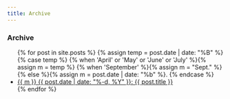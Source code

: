 ```yaml
---
title: Archive
---
```


### Archive

<ul>
    {% for post in site.posts %}
    {% assign temp = post.date | date: "%B" %}
    {% case temp %}
        {% when 'April' or 'May' or 'June' or 'July' %}{% assign m = temp %}
        {% when 'September' %}{% assign m = "Sept." %}
        {% else %}{% assign m = post.date | date: "%b" %}.
    {% endcase %}
    <li>
        <a href="{{ post.url }}">{{ m }} {{ post.date | date: "%-d, %Y" }}: {{ post.title }}
    </a>
    </li>
    {% endfor %}
</ul>